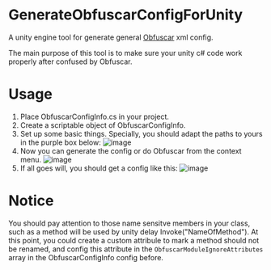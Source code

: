 # GenerateObfuscarConfigForUnity
A unity engine tool for generate general [Obfuscar](https://github.com/obfuscar/obfuscar) xml config.

The main purpose of this tool is to make sure your unity c# code work properly after confused by Obfuscar.

# Usage
1. Place ObfuscarConfigInfo.cs in your project.
2. Create a scriptable object of ObfuscarConfigInfo.
3. Set up some basic things. Specially, you should adapt the paths to yours in the purple box below:
![image](https://user-images.githubusercontent.com/17614861/203248780-5ca1355d-a72f-45bb-9340-7119bcb36517.png)
4. Now you can generate the config or do Obfuscar from the context menu.
![image](https://user-images.githubusercontent.com/17614861/203249065-7ed68af6-e5cd-4c32-98f8-9e7f9758ed16.png)
5. If all goes will, you should get a config like this:
![image](https://user-images.githubusercontent.com/17614861/203249996-5d547435-0dff-4590-94e6-ae86873ed81a.png)

# Notice
You should pay attention to those name sensitve members in your class, such as a method will be used by unity delay Invoke("NameOfMethod"). At this point, you could create a custom attribule to mark a method should not be renamed, and config this attribute in the `ObfuscarModuleIgnoreAttributes` array in the ObfuscarConfigInfo config before.

